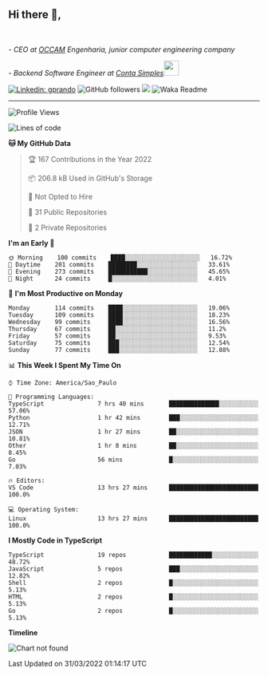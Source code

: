 <h2>Hi there  👋,</h2> </br>

<p><em>- CEO at <a href="https://occamengenharia.com/">OCCAM</a> Engenharia, junior computer engineering company
</em></p>

<p><em>- Backend Software Engineer at <a href="https://contasimples.com">Conta Simples</a><img src="https://media.giphy.com/media/WUlplcMpOCEmTGBtBW/giphy.gif" width="30"> 
</em></p>

[![Linkedin: gprando](https://img.shields.io/badge/-gprando-blue?style=flat-square&logo=Linkedin&logoColor=white&link=https://www.linkedin.com/in/gprando/)](https://www.linkedin.com/in/gprando)
![GitHub followers](https://img.shields.io/github/followers/gprando?label=Follow&style=social)
![](https://visitor-badge.glitch.me/badge?page_id=gprando.gprando)
![Waka Readme](https://github.com/gprando/gprando/workflows/Waka%20Readme/badge.svg)

---
<!--START_SECTION:waka-->
![Profile Views](http://img.shields.io/badge/Profile%20Views-3-blue)

![Lines of code](https://img.shields.io/badge/From%20Hello%20World%20I%27ve%20Written--4%20Million%20lines%20of%20code-blue)

**🐱 My GitHub Data** 

> 🏆 167 Contributions in the Year 2022
 > 
> 📦 206.8 kB Used in GitHub's Storage 
 > 
> 🚫 Not Opted to Hire
 > 
> 📜 31 Public Repositories 
 > 
> 🔑 2 Private Repositories  
 > 
**I'm an Early 🐤** 

```text
🌞 Morning    100 commits    ████░░░░░░░░░░░░░░░░░░░░░   16.72% 
🌆 Daytime    201 commits    ████████░░░░░░░░░░░░░░░░░   33.61% 
🌃 Evening    273 commits    ███████████░░░░░░░░░░░░░░   45.65% 
🌙 Night      24 commits     █░░░░░░░░░░░░░░░░░░░░░░░░   4.01%

```
📅 **I'm Most Productive on Monday** 

```text
Monday       114 commits    ████░░░░░░░░░░░░░░░░░░░░░   19.06% 
Tuesday      109 commits    ████░░░░░░░░░░░░░░░░░░░░░   18.23% 
Wednesday    99 commits     ████░░░░░░░░░░░░░░░░░░░░░   16.56% 
Thursday     67 commits     ██░░░░░░░░░░░░░░░░░░░░░░░   11.2% 
Friday       57 commits     ██░░░░░░░░░░░░░░░░░░░░░░░   9.53% 
Saturday     75 commits     ███░░░░░░░░░░░░░░░░░░░░░░   12.54% 
Sunday       77 commits     ███░░░░░░░░░░░░░░░░░░░░░░   12.88%

```


📊 **This Week I Spent My Time On** 

```text
⌚︎ Time Zone: America/Sao_Paulo

💬 Programming Languages: 
TypeScript               7 hrs 40 mins       ██████████████░░░░░░░░░░░   57.06% 
Python                   1 hr 42 mins        ███░░░░░░░░░░░░░░░░░░░░░░   12.71% 
JSON                     1 hr 27 mins        ██░░░░░░░░░░░░░░░░░░░░░░░   10.81% 
Other                    1 hr 8 mins         ██░░░░░░░░░░░░░░░░░░░░░░░   8.45% 
Go                       56 mins             █░░░░░░░░░░░░░░░░░░░░░░░░   7.03%

🔥 Editors: 
VS Code                  13 hrs 27 mins      █████████████████████████   100.0%

💻 Operating System: 
Linux                    13 hrs 27 mins      █████████████████████████   100.0%

```

**I Mostly Code in TypeScript** 

```text
TypeScript               19 repos            ████████████░░░░░░░░░░░░░   48.72% 
JavaScript               5 repos             ███░░░░░░░░░░░░░░░░░░░░░░   12.82% 
Shell                    2 repos             █░░░░░░░░░░░░░░░░░░░░░░░░   5.13% 
HTML                     2 repos             █░░░░░░░░░░░░░░░░░░░░░░░░   5.13% 
Go                       2 repos             █░░░░░░░░░░░░░░░░░░░░░░░░   5.13%

```


**Timeline**

![Chart not found](https://raw.githubusercontent.com/gprando/gprando/master/charts/bar_graph.png) 


 Last Updated on 31/03/2022 01:14:17 UTC
<!--END_SECTION:waka-->